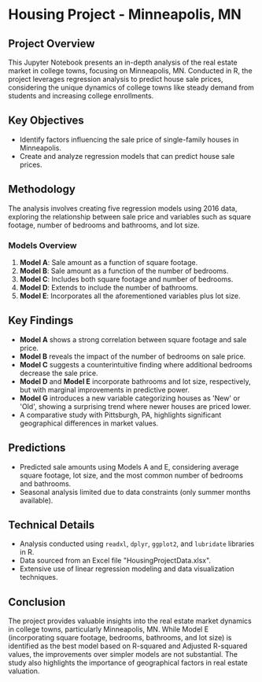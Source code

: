 # Housing Project - Minneapolis, MN

## Project Overview
This Jupyter Notebook presents an in-depth analysis of the real estate market in college towns, focusing on Minneapolis, MN. Conducted in R, the project leverages regression analysis to predict house sale prices, considering the unique dynamics of college towns like steady demand from students and increasing college enrollments.

## Key Objectives
- Identify factors influencing the sale price of single-family houses in Minneapolis.
- Create and analyze regression models that can predict house sale prices.

## Methodology
The analysis involves creating five regression models using 2016 data, exploring the relationship between sale price and variables such as square footage, number of bedrooms and bathrooms, and lot size.

### Models Overview
1. **Model A**: Sale amount as a function of square footage.
2. **Model B**: Sale amount as a function of the number of bedrooms.
3. **Model C**: Includes both square footage and number of bedrooms.
4. **Model D**: Extends to include the number of bathrooms.
5. **Model E**: Incorporates all the aforementioned variables plus lot size.

## Key Findings
- **Model A** shows a strong correlation between square footage and sale price.
- **Model B** reveals the impact of the number of bedrooms on sale price.
- **Model C** suggests a counterintuitive finding where additional bedrooms decrease the sale price.
- **Model D** and **Model E** incorporate bathrooms and lot size, respectively, but with marginal improvements in predictive power.
- **Model G** introduces a new variable categorizing houses as 'New' or 'Old', showing a surprising trend where newer houses are priced lower.
- A comparative study with Pittsburgh, PA, highlights significant geographical differences in market values.

## Predictions
- Predicted sale amounts using Models A and E, considering average square footage, lot size, and the most common number of bedrooms and bathrooms.
- Seasonal analysis limited due to data constraints (only summer months available).

## Technical Details
- Analysis conducted using `readxl`, `dplyr`, `ggplot2`, and `lubridate` libraries in R.
- Data sourced from an Excel file "HousingProjectData.xlsx".
- Extensive use of linear regression modeling and data visualization techniques.

## Conclusion
The project provides valuable insights into the real estate market dynamics in college towns, particularly Minneapolis, MN. While Model E (incorporating square footage, bedrooms, bathrooms, and lot size) is identified as the best model based on R-squared and Adjusted R-squared values, the improvements over simpler models are not substantial. The study also highlights the importance of geographical factors in real estate valuation.
